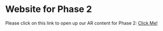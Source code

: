 # Website for Phase 2

 Please click on this link to open up our AR content for Phase 2: [Click Me!](website/AR-landing.html)
